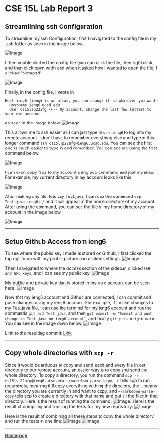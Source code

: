 # **CSE 15L Lab Report 3**

## **Streamlining ssh Configuration**
To streamline my ssh Configuration, first I navigated to the config file in my .ssh folder as seen in the image below. 

![Image](configFile.jpg)

I then double clicked the config file (you can click the file, then right click, and then click open with) and when it asked how I wanted to open the file, I clicked "Notepad". 

![Image](configFileNotepad.jpg) 

Finally, in the config file, I wrote in 
```
Host ieng6 (ieng6 is an alias, you can change it to whatever you want)
  HostName ieng6.ucsd.edu
  User cs15lsp22afg (<-- My account, change the last few letters to your own account)
```
as seen in the image below. 
![Image](configFileNotepadEdit.jpg)

This allows me to ssh easier as I can just type in ```ssh ieng6```
to log into my remote account. I don't have to remember everything else and type in this longer command ```ssh cs15lsp22afg@ieng6.ucsd.edu```. You can see the first one is much easier to type in and remember. You can see me using the first command below.

![Image](sshWithAlias.jpg)

I can even copy files to my account using scp command and just my alias. For example, my current directory in my account looks like this:

![Image](currentDirectory.jpg)

After making any file, lets say Test.java, I can use the command ```scp Test.java ieng6:~/``` and it will appear in the home directory of my account. After using the command, you can see the file in my home directory of my account in the image below.

![Image](postDirectory.jpg)

---
## Setup Github Access from ieng6
To see where the public key I made is stored on Github, I first clicked the top right icon with my profile picture and clicked settings. 
![Image](githubStart.jpg)

Then I navigated to where the *access* section of the sidebar, clicked ```SSH and GPG keys```, and I can see my public key.
![Image](githubAccess.jpg)

My public and private key that is stored in my usre account can be seen here: 
![Image](privateKey.jpg)

Now that my ieng6 account and Github are connected, I can commit and push changes using my ieng6 account. For example, if I make changes to my Test.java file, I can use the terminal for my ieng6 account and run the commands `git add Test.java`, and then `git commit -m "Commit and push change to Test.java on ieng6 account"`, and finally `git push origin main` . You can see in the image down below. 
![Image](gitCommands.jpg)

Link to the resulting commit: [Link](https://github.com/bsalvania/markdown-parser/commit/3a8bf91500f6d70c4394cb8526141ebd937d5c6d)

---
## Copy whole directories with ```scp -r```
Since it would be arduous to copy and send each and every file in our directory to our remote account, an easier way is to copy and send the whole directory. To copy a directory, you run the command `scp -r . cs15lsp22afg@ieng6.ucsd.edu:~/markdown-parse-copy`. `-r` tells scp to run recursively, meaning it'll copy everything withing the directory, the `.` means the directory you are currently in and want to copy, and `~/markdown-parse-copy` tells scp to create a directory with that name and put all the files in that directory. Here is the result of running the command: ![Image](commandRun.jpg).
Here is the result of compiling and running the tests for my new repository:
![Image](logInAndRun.jpg)

Here is the result of combining all these steps to copy the whole directory and run the tests in one line:
![Image](OneLine1.jpg)
![Image](OneLine2.jpg)

 ---
 [Homepage](https://bsalvania.github.io/cse-15l-lab-reports/index.html)